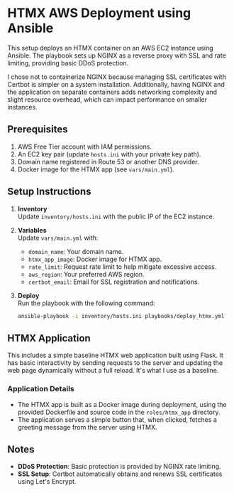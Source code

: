 # HTMX AWS Deployment using Ansible

  This setup deploys an HTMX container on an AWS EC2 instance using Ansible. The playbook sets up NGINX as a reverse proxy with SSL and rate limiting, providing basic DDoS protection. 

  I chose not to containerize NGINX because managing SSL certificates with Certbot is simpler on a system installation. Additionally, having NGINX and the application on separate containers adds networking complexity and slight resource overhead, which can impact performance on smaller instances.

## Prerequisites
1. AWS Free Tier account with IAM permissions.
2. An EC2 key pair (update `hosts.ini` with your private key path).
3. Domain name registered in Route 53 or another DNS provider.
4. Docker image for the HTMX app (see `vars/main.yml`).

## Setup Instructions
1. **Inventory**  
   Update `inventory/hosts.ini` with the public IP of the EC2 instance.

2. **Variables**  
   Update `vars/main.yml` with:
   - `domain_name`: Your domain name.
   - `htmx_app_image`: Docker image for HTMX app.
   - `rate_limit`: Request rate limit to help mitigate excessive access.
   - `aws_region`: Your preferred AWS region.
   - `certbot_email`: Email for SSL registration and notifications.

3. **Deploy**  
   Run the playbook with the following command:
   ```bash
   ansible-playbook -i inventory/hosts.ini playbooks/deploy_htmx.yml

## HTMX Application

This includes a simple baseline HTMX web application built using Flask. It has basic interactivity by sending requests to the server and updating the web page dynamically without a full reload. It's what I use as a baseline.

### Application Details

- The HTMX app is built as a Docker image during deployment, using the provided Dockerfile and source code in the `roles/htmx_app` directory.
- The application serves a simple button that, when clicked, fetches a greeting message from the server using HTMX.

## Notes

- **DDoS Protection**: Basic protection is provided by NGINX rate limiting.
- **SSL Setup**: Certbot automatically obtains and renews SSL certificates using Let's Encrypt.
